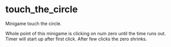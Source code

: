 # touch_the_circle
Minigame touch the circle.

Whole point of this minigame is clicking on num zero until the time runs out. Timer will start up after first click. After few clicks the zero shrinks.
